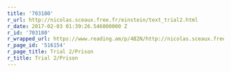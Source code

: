 ```yaml
---
title: '703180'
r_url: http://nicolas.sceaux.free.fr/einstein/text_trial2.html
r_date: 2017-02-03 01:39:26.546000000 Z
r_id: '703180'
r_wrapped_url: https://www.reading.am/p/4B2N/http://nicolas.sceaux.free.fr/einstein/text_trial2.html
r_page_id: '516154'
r_page_title: Trial 2/Prison
r_title: Trial 2/Prison
---
```


